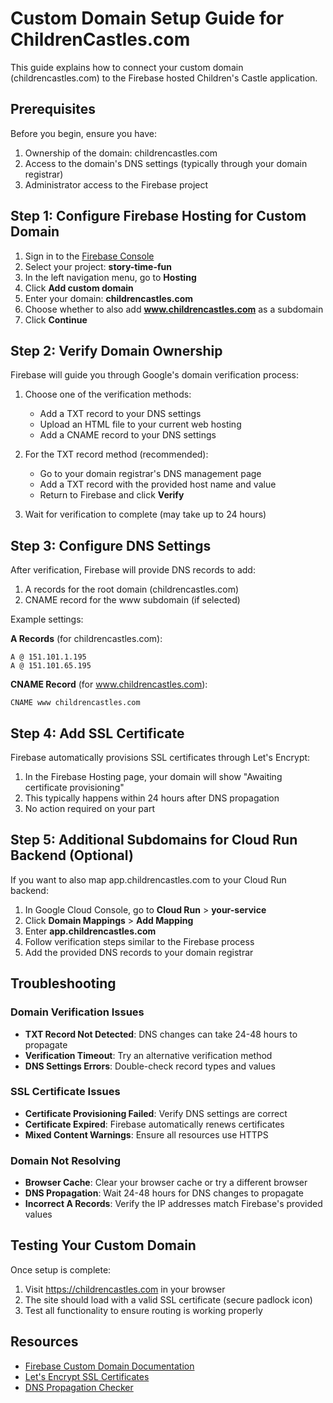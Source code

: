 # Custom Domain Setup Guide for ChildrenCastles.com

This guide explains how to connect your custom domain (childrencastles.com) to the Firebase hosted Children's Castle application.

## Prerequisites

Before you begin, ensure you have:

1. Ownership of the domain: childrencastles.com
2. Access to the domain's DNS settings (typically through your domain registrar)
3. Administrator access to the Firebase project

## Step 1: Configure Firebase Hosting for Custom Domain

1. Sign in to the [Firebase Console](https://console.firebase.google.com/)
2. Select your project: **story-time-fun**
3. In the left navigation menu, go to **Hosting**
4. Click **Add custom domain**
5. Enter your domain: **childrencastles.com**
6. Choose whether to also add **www.childrencastles.com** as a subdomain
7. Click **Continue**

## Step 2: Verify Domain Ownership

Firebase will guide you through Google's domain verification process:

1. Choose one of the verification methods:
   - Add a TXT record to your DNS settings
   - Upload an HTML file to your current web hosting
   - Add a CNAME record to your DNS settings
   
2. For the TXT record method (recommended):
   - Go to your domain registrar's DNS management page
   - Add a TXT record with the provided host name and value
   - Return to Firebase and click **Verify**
   
3. Wait for verification to complete (may take up to 24 hours)

## Step 3: Configure DNS Settings

After verification, Firebase will provide DNS records to add:

1. A records for the root domain (childrencastles.com)
2. CNAME record for the www subdomain (if selected)

Example settings:

**A Records** (for childrencastles.com):
```
A @ 151.101.1.195
A @ 151.101.65.195
```

**CNAME Record** (for www.childrencastles.com):
```
CNAME www childrencastles.com
```

## Step 4: Add SSL Certificate

Firebase automatically provisions SSL certificates through Let's Encrypt:

1. In the Firebase Hosting page, your domain will show "Awaiting certificate provisioning"
2. This typically happens within 24 hours after DNS propagation
3. No action required on your part

## Step 5: Additional Subdomains for Cloud Run Backend (Optional)

If you want to also map app.childrencastles.com to your Cloud Run backend:

1. In Google Cloud Console, go to **Cloud Run** > **your-service**
2. Click **Domain Mappings** > **Add Mapping**
3. Enter **app.childrencastles.com**
4. Follow verification steps similar to the Firebase process
5. Add the provided DNS records to your domain registrar

## Troubleshooting

### Domain Verification Issues

- **TXT Record Not Detected**: DNS changes can take 24-48 hours to propagate
- **Verification Timeout**: Try an alternative verification method
- **DNS Settings Errors**: Double-check record types and values

### SSL Certificate Issues

- **Certificate Provisioning Failed**: Verify DNS settings are correct
- **Certificate Expired**: Firebase automatically renews certificates
- **Mixed Content Warnings**: Ensure all resources use HTTPS

### Domain Not Resolving

- **Browser Cache**: Clear your browser cache or try a different browser
- **DNS Propagation**: Wait 24-48 hours for DNS changes to propagate
- **Incorrect A Records**: Verify the IP addresses match Firebase's provided values

## Testing Your Custom Domain

Once setup is complete:

1. Visit https://childrencastles.com in your browser
2. The site should load with a valid SSL certificate (secure padlock icon)
3. Test all functionality to ensure routing is working properly

## Resources

- [Firebase Custom Domain Documentation](https://firebase.google.com/docs/hosting/custom-domain)
- [Let's Encrypt SSL Certificates](https://letsencrypt.org/)
- [DNS Propagation Checker](https://www.whatsmydns.net/)